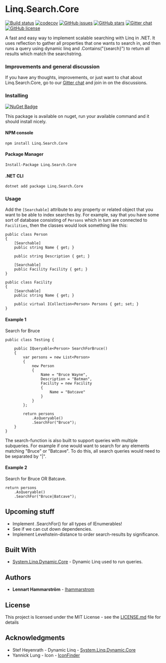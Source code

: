 # Linq.Search.Core
[![Build status](https://ci.appveyor.com/api/projects/status/u8370f2si1qvreva?svg=true)](https://ci.appveyor.com/project/lhammarstrom/linq-search-core)
[![codecov](https://codecov.io/gh/lhammarstrom/linq.search.core/branch/master/graph/badge.svg)](https://codecov.io/gh/lhammarstrom/linq.search.core)
[![GitHub issues](https://img.shields.io/github/issues/lhammarstrom/linq.search.core.svg)](https://github.com/lhammarstrom/linq.search.core/issues)
[![GitHub stars](https://img.shields.io/github/stars/lhammarstrom/linq.search.core.svg)](https://github.com/lhammarstrom/linq.search.core/stargazers)
[![Gitter chat](https://badges.gitter.im/linq-search-core/gitter.png)](https://gitter.im/linq-search-core/gitter)
[![GitHub license](https://img.shields.io/badge/license-MIT-blue.svg)](https://raw.githubusercontent.com/lhammarstrom/linq.search.core/master/LICENSE)

A fast and easy way to implement scalable searching with Linq in .NET. It uses reflection to gather all properties that one wants to search in, and then runs a query using dynamic linq and .Contains("{search}") to return all results which match the searchstring.

### Improvements and general discussion 
If you have any thoughts, improvements, or just want to chat about Linq.Search.Core, go to our [Gitter chat](https://gitter.im/linq-search-core/gitter) and join in on the discussions.

### Installing
[![NuGet Badge](https://buildstats.info/nuget/Linq.Search.Core)](https://www.nuget.org/packages/Linq.Search.Core)

This package is available on nuget, run your available command and it should install nicely.

#### NPM console
```
npm install Linq.Search.Core
```

#### Package Manager
```
Install-Package Linq.Search.Core
```

#### .NET CLI
```
dotnet add package Linq.Search.Core
```

### Usage

Add the ```[Searchable]``` attribute to any property or related object that you want to be able to index searches by. For example, say that you have some sort of database consisting of ```Persons``` which in turn are connected to ```Facilities```, then the classes would look something like this:

```
public class Person
{
    [Searchable]
    public string Name { get; }
    
    public string Description { get; }
    
    [Searchable]
    public Facility Facility { get; }
}
```

```
public class Facility
{
    [Searchable]
    public string Name { get; }
    
    public virtual ICollection<Person> Persons { get; set; }
}
```

#### Example 1
Search for Bruce

```
public class Testing {
    
    public IQueryable<Person> SearchForBruce()
    {
        var persons = new List<Person>
        {
            new Person
            {
                Name = "Bruce Wayne",
                Description = "Batman",
                Facility = new Facility
                {
                    Name = "Batcave"
                }
            }
        };
        
        return persons
            .AsQueryable()
            .SearchFor("Bruce");
    }
}
```

The search-function is also built to support queries with multiple subqueries. For example if one would want to search for any elements matching "Bruce" or "Batcave". To do this, all search queries would need to be separated by "|".

#### Example 2
Search for Bruce OR Batcave.

```
return persons
    .AsQueryable()
    .SearchFor("Bruce|Batcave");
```

## Upcoming stuff
* Implement .SearchFor() for all types of IEnumerables!
* See if we can cut down dependencies.
* Implement Levehstein-distance to order search-results by significance.

## Built With

* [System.Linq.Dynamic.Core](https://github.com/StefH/System.Linq.Dynamic.Core) - Dynamic Linq used to run queries.

## Authors

* **Lennart Hammarström** - [lhammarstrom](https://github.com/lhammarstrom)

## License

This project is licensed under the MIT License - see the [LICENSE.md](LICENSE.md) file for details

## Acknowledgments

* Stef Heyenrath - Dynamic Linq - [System.Linq.Dynamic.Core](https://github.com/StefH/System.Linq.Dynamic.Core)
* Yannick Lung - Icon - [IconFinder](https://www.iconfinder.com/yanlu)

